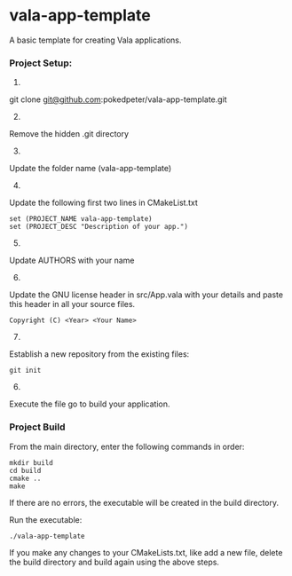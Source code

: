 vala-app-template
=================

A basic template for creating Vala applications. 

### Project Setup:

1.
git clone git@github.com:pokedpeter/vala-app-template.git

2.
Remove the hidden .git directory

3.
Update the folder name (vala-app-template)
 
4.
Update the following first two lines in CMakeList.txt

    set (PROJECT_NAME vala-app-template)
    set (PROJECT_DESC "Description of your app.")

5.
Update AUTHORS with your name

6.
Update the GNU license header in src/App.vala with your details
and paste this header in all your source files.
    
    Copyright (C) <Year> <Your Name>

7.
Establish a new repository from the existing files:

    git init

6.
Execute the file go to build your application.


### Project Build

From the main directory, enter the following commands in order:

    mkdir build
    cd build
    cmake ..
    make

If there are no errors, the executable will be created in the build directory.

Run the executable:

    ./vala-app-template

If you make any changes to your CMakeLists.txt, like add a new file,
delete the build directory and build again using the above steps.
